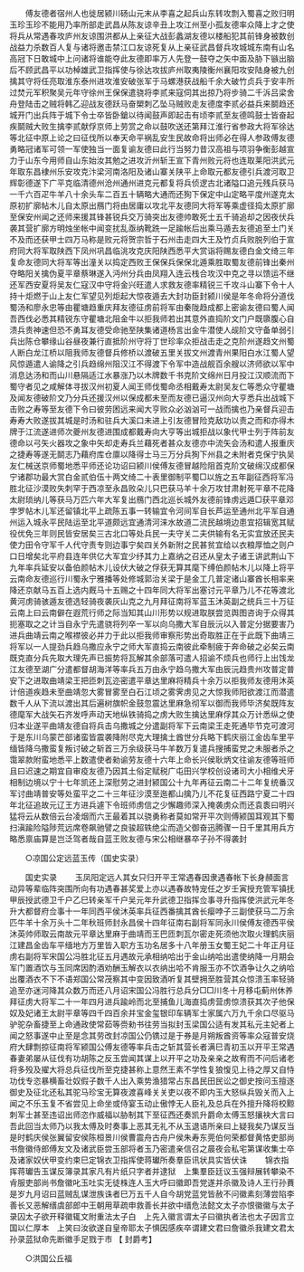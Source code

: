 <!-- { "loadSidebar": true } -->
　　傅友德者宿州人也徙居颍川砀山元末从李喜之起兵山东转攻剽入蜀喜之败归明玉珍玉珍不能用乃率所部走武昌从陈友谅辛丑上攻江州至小孤友德率众降上才之使将兵从常遇春攻庐州友谅围洪都从上亲征大战彭蠡湖友德以楼船犯其前锋身被数创战益力杀数百人复与诸将邀击禁江口友谅死复从上亲征武昌督兵攻城城东南有山名高冠下日敢城中上问诸将谁能夺此友德即率万人先登一鼓夺之矢中面及胁下镞出脑后不顾武昌平以功棹雄武卫指挥使与徐达攻拔庐州取夷陵衡州襄阳攻安陆身被九创擒其守将任亮取淮东泰州进攻淮安破张军于马螺港获战船千余大破竹贞兵于安丰所过焚元军积聚吴元年守徐州王保保遣骁将李贰来寇伺其出掠乃将步骑二千泝吕梁舍舟登陆击之贼将韩乙迎战友德跃马奋槊刺乙坠马贼败走友德度李贰必益兵来鬬趋还城开门出兵阵于城下令士卒皆卧鎗以待闻鼓声即起击有顷李贰至友德鸣鼓士皆奋起疾鬬贼大败生擒李贰献俘京师上劳赏之命以鼓吹送还第拜江淮行省参政大将军徐达等北征中原上论之曰征伐所以奉天命平祸乱安生民故命将出师必在得人参政傅友德勇略冠诸军可领一军使独当一面复谕友德曰此行当努力昔汉高祖与项羽争衡彭越宣力于山东今用师自山东始汝其勉之进攻沂州斩王宣下青州败元将也连取莱阳洪武元年取东昌棣州乐安攻克汴梁河南洛阳及诸山寨关陕平上命取元都友德引兵渡河取卫辉彰德遂下广平克临清德州沧州通州进克元都复将兵侦逻古北诸隘口追元残兵获马一千六百疋牛羊八十余头车二百五十辆略大通而还狥下保定中山定略平度州遂克太原初扩廓帖木儿自太原出鴈门将由居庸以攻北平友德同大将军等乘虚径捣太原扩廓至保安州闻之还师来援其锋甚锐兵交万骑突出友德帅敢死士五千骑追却之因夜伏兵袭其营扩廓方明烛坐帐中闻变扰乱亟纳靴跣一足踰帐后出乘马遁去友德追至土门关不及而还获甲士四万马称是败元将贺宗哲于石州击走四大王及竹贞兵败脱列伯于宣府同大将军取陕西下凤州巩昌临洮攻克庆阳陕西悉平大赏诣将赐友德白金文绮三年复命友德同大将军等出潼关以捣定西败王保保兵保保北遁乘胜取蜀友德前锋出秦州夺略阳关擒伪夏平章蔡琳遂入沔州分兵由凤翔入连云栈合攻汉中克之寻以馈运不继还军西安夏将吴友仁寇汉中守将金兴旺遣人求救友德率精锐三千攻斗山寨下令十人持十炬燃于山上友仁军望见列炬起大惊夜遁去大封功臣封颍川侯是年冬命将分道伐蜀汤和廖永忠等由瞿塘趋重庆拜友德征虏前将军由秦陇趋成都上密谕友德曰蜀人闻吾西伐必悉其精锐东守瞿塘北阻金牛以拒我师若出其意外直捣阶文门户既隳腹心自溃兵贵神速但恐不勇耳友德受命驰至陕集诸道杨言出金牛潜使人觇阶文守备单弱引兵出陈仓攀缘山谷昼夜兼行直抵阶州守将丁世珍率众拒战击走之克阶州遂趋文州蜀人断白龙江桥以阻我师友德督兵修桥以渡破五里关拔文州渡青州果阳白水江蜀人望风惊遁遣人谕降之引兵趋绵州阻汉江不得渡下令军中造战舰百余艘以济师欲以军中消息达汤和而山川悬隔适江水暴涨乃以木牌数千书克阶文绵州日月投江汉顺流而下蜀守者见之咸解体寻拔汉州初夏人闻王师伐蜀命丞相戴寿太尉吴友仁等悉众守瞿塘及闻友德破阶文乃分兵还援汉州以保成都未至而友德已逼汉州向大亨悉兵出战城下击败之寿等至友德下令曰彼劳困远来闻大亨败众必汹汹可一战而擒也乃亲督兵迎击寿寿大败遂拔其城是时汤和驻兵大溪口未进上引友德冒险克敌功以责之而和亦得木牌于江流遂进师次夔州友德进围成都戴寿向大亨等出城拒战以象代甲士列于阵前友德命以弓矢火器攻之象中矢却走寿兵兰藉死者甚众友德亦中流矢会汤和遣人报重庆之捷寿等遂无鬬志乃藉府库仓廪以降得士马三万分兵狥下州县之未附者克保宁执吴友仁械送京师蜀地悉平师还论功诏曰颍川侯傅友德冒越险阻首克阶文破绵汉成都保宁诸郡功最大赏白金贰伯伍十两文绮二十表里御制平蜀□以旌之五年副征西将军冯胜北征沙漠败失刺罕于西凉至永昌败朵儿只巴获马羊十余万攻甘肃射死平章不花降太尉琐纳儿等获马万匹六年大军复出鴈门西北巡长城外友德前锋虏远遁□获平章邓孛罗帖木儿军还留镇北平上疏陈五事一转输宜令河间军自长芦运至通州北平军自通州运入城永平民陆运至北平道颇远宜通清河涞水故道二流民越境边患宜招辑宽其赋役优免三年则民皆安居矣三古北口等处兵民一夫守关二夫供输有名无实宜放还民夫使力田令守军千人代守责专则边事宁矣四关外新附之民甚贫宜给以衣粮厚恤之则户口日增矣北平府县连年供亿大军宜少纾其力上嘉纳之召还从皇太子诸王讲武荆山下九年率兵延安以备伯颜帖木儿设伏大破之俘获无算其麾下缚伯颜帖木儿以降上将平云南命友德巡行川蜀永宁雅播等处修城郭治关梁于是金工几普定诸山寨酋长相率来降还京献马五百上选内厩马十五赐之十四年同大将军出塞讨元平章乃儿不花等渡北黄河虏骑骇遁友德选轻骑夜袭灰山克之九月拜征南将军蓝玉沐英副之统兵三十万征云南上曰云南僻在遐荒行师之际当知其山川形势以规进取朕尝览舆图咨询于众得其扼塞取之之计当自永宁先遣骁将列卒一军以向乌撒大军自辰沅以入普定分据要害乃进兵曲靖云南之喉襟彼必并力于此以拒我师审察形势出奇取胜正在于此既下曲靖三将军以一人提劲兵趋乌撒应永宁之师大军直捣云南彼此牵制疲于奔命破之必矣云南既克直分兵先取大理先声已振势将瓦解其余部落可遣人招谕不烦兵也师行上出饯龙江友德至湖广分遣都督胡海洋等率兵五万由永宁趋乌撒大军由辰沅趋贵州攻普定普安下之进取曲靖梁王把匝刺瓦迩密遣平章达里麻将精兵十余万以拒我师友德用沐英计倍道疾趋未至曲靖忽大雾冒雾至白石江顷之雾霁虏见之大惊我师阳欲渡江而潜遣数千人从下流以渡出其后遍树旗帜金鼓忽震达里麻急彻军以御而我师毕济矣既阵友德麾军大战矢石齐发呼声动天地纵铁骑捣之虏大败生擒达里麻俘其众万计悉纵之使归本业遂平曲靖友德自将兵击乌撒城之分遣副将军下云南梁王走死通毕节克可渡河于是东川乌蒙芒部诸蛮皆震袭降附尽克大理擒土酋世分兵略下鹤庆丽江金齿车里平缅皆降乌撒蛮复叛讨破之斩首三万余级获马牛羊数万复遣兵搜捕蛮党之未服者杀之霭翠款附蛮地悉平上数遣使者勑谕劳友德十六年上命长兴侯耿炳文往谕友德等班师且曰迟速之期宜自审疫友德乃因其土俗定赋税广屯田兴学校创设诸司大小相维犬牙相制边境以宁十七年凯还上深慰劳之进封颍国公十九年再征云南二十二年复统番汉军讨曲靖普安等处蛮平之二十三年征沙漠至迤都山擒乃儿不花复征西路宁夏二十四年北征追故元辽王方进兵遽下令班师虏信之少懈趣师深入掩袭虏众而还袁袠曰明兴猛将云从数倍云台凌烟而六王最着其以骁勇称者莫如常开平次则傅颍国耳观其下蜀扫滇踰险隘陟荒远席卷飙驰譬之良骏超轶绝尘而造父御奋迅腾骤一日千里其用兵方略悉禀庙算是岂泛驾者哉自蓝王败友德与宋公相继暴卒子孙不得袭封 

　　○凉国公定远蓝玉传（国史实录） 

　　国史实录 
　　玉凤阳定远人其女只归开平王常遇春因隶遇春帐下长身頳面言动异等辈临阵突围所向有功遇春甚奖爱上亦以遇春故特宠任之岁壬寅授充管军镇抚甲辰授武德卫千户乙巳转亲军千户吴元年升武德卫指挥佥事寻升指挥使洪武元年冬升大都督府佥事十一年同西平侯沐英率兵征西番擒其酋长瘿哱子三副使获马二万余匹牛羊十余万头十二年秋班师封永昌侯十四年征南右副将军同永川侯傅友德西平侯沐英帅师取云南故元平章达里麻于曲靖而王巴匝刺瓦尔密走死须他次取火理鹤庆丽江建昌金齿车平缅地方万里皆入职方玉功名居多十八年册玉女蜀王妃二十年正月征虏右副将军宋国公冯胜北征五月遇故元承相纳哈出于金山纳哈出遣使纳降一月期会军门置酒饮与玉同席因酌酒劝酬玉解衣以衣纳出哈不肯服玉亦不饮酒争让久之纳哈出覆酒衣不下不语郑国公常茂察其中变因致酒听复其壁拥至胜营其众惊溃玉率轻骑追至亦迷河降其众数万而还八月诏宋国公冯胜行总兵分□□川冬十月移屯蓟州休养拜征虏大将军二十一年四月进兵踰岭而北至捕鱼儿海直捣虏营虏惊溃获其次子他保奴及妃诸王太尉平章等四千四百余并宝金玺银印车辆军士家属六万九千余口尽驱马驴驼杂畜捷至上命通政使常茹等赍勑书往劳当拟封玉梁国公适有发其私元主妃者上闻之怒事遂中止至是念其劳改封凉国公仍镌过是于券是月朔叛酋资等率众寇普安烧府大肆剽掠征南将军颍国公傅友德等率兵击之斩其营长者满巳青初玉以开平王常遇春妻弟屡从征伐有功胡陈之反玉尝闻其谋上以开平之功及亲亲之故宥而不问后诸老将多殁及擢大将总兵征伐所至克捷甚称上意然王素不学性复狼愎见上待之厚又自恃功伐专恣暴横畜壮奴假子数千人出入乘势渔猎常占东昌民田民讼之御史按问玉擅逐御史及征北还私其驼马珍宝无算夜渡喜峰关关吏以夜不即内玉大怒纵兵毁关而入上闻之不乐玉复不省尝见上命坐或侍宴玉动止傲悖无人臣礼及总兵在外擅升降将校黥刺军士甚至违诏出师恣作威福以胁制其下至征西还奏凯升爵命太傅玉怒攘袂大言曰吾此回当太师乃以我太傅及时奏事上恶其无礼不从玉退语所亲曰上疑我矣乃谋反当是时鹤庆侯张翼留安侯陈桓景川侯曹震舟古舟户侯朱寿东莞伯何荣都督黄恪吏部尚书詹徽侍郎傅友文及诸武臣尝玉部将者玉乃密遣亲信召之晨夜会私宅第谋收集士卒及诸家奴伏甲变约束巳定锦衣卫指挥使蒋瓛所奏羣臣讯状具实皆伏诛 
　　锦衣指挥蒋瓛告玉谋反簿录其家凡有片纸只字者并逮狱　上集羣臣廷议玉强辩展转攀染不肻服吏部尚书詹徽叱玉吐实无徒株连人玉大呼曰徽即吾党遂并杀徽及诗人王行孙蕡是岁九月诏曰蓝贼乱谋泄族诛者巳万五千人自今胡党蓝党皆赦不问徽素刻薄尝陷李善长又恶解缙虞部郎中王朝用草疏申救善长并欲中缙危法懿文太子亦恨徽徽与太子录囚太子欲开释徽辄文附重法太子白　上先入徽言谓太子曰徽执者法也太子因言立国以仁厚本　上笑曰汝欲遂自皇帝耶太子惧因感疾卒谓建文君曰詹徽杀我建文君太孙录蓝狱命先断徽手足戮于市 
【 封爵考】 

　　○洪国公丘福 

